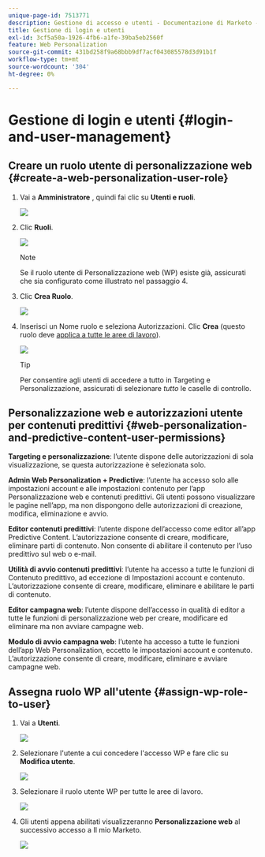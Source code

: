 ```yaml
---
unique-page-id: 7513771
description: Gestione di accesso e utenti - Documentazione di Marketo - Documentazione del prodotto
title: Gestione di login e utenti
exl-id: 3cf5a50a-1926-4fb6-a1fe-39ba5eb2560f
feature: Web Personalization
source-git-commit: 431bd258f9a68bbb9df7acf043085578d3d91b1f
workflow-type: tm+mt
source-wordcount: '304'
ht-degree: 0%

---
```


# Gestione di login e utenti {#login-and-user-management}

## Creare un ruolo utente di personalizzazione web {#create-a-web-personalization-user-role}

1. Vai a **Amministratore** , quindi fai clic su **Utenti e ruoli**.

   ![](assets/image2015-4-28-19-3a50-3a49.png)

1. Clic **Ruoli**.

   ![](assets/image2015-4-28-19-3a57-3a58.png)

   >[!NOTE]
   >
   >Se il ruolo utente di Personalizzazione web (WP) esiste già, assicurati che sia configurato come illustrato nel passaggio 4.

1. Clic **Crea Ruolo**.

   ![](assets/three-1.png)

1. Inserisci un Nome ruolo e seleziona Autorizzazioni. Clic **Crea** (questo ruolo deve [applica a tutte le aree di lavoro](/help/marketo/product-docs/administration/users-and-roles/managing-marketo-users.md)).

   ![](assets/four.png)

   >[!TIP]
   >
   >Per consentire agli utenti di accedere a tutto in Targeting e Personalizzazione, assicurati di selezionare _tutto_ le caselle di controllo.

## Personalizzazione web e autorizzazioni utente per contenuti predittivi {#web-personalization-and-predictive-content-user-permissions}

**Targeting e personalizzazione**: l’utente dispone delle autorizzazioni di sola visualizzazione, se questa autorizzazione è selezionata solo.

**Admin Web Personalization + Predictive**: l’utente ha accesso solo alle impostazioni account e alle impostazioni contenuto per l’app Personalizzazione web e contenuti predittivi. Gli utenti possono visualizzare le pagine nell’app, ma non dispongono delle autorizzazioni di creazione, modifica, eliminazione e avvio.

**Editor contenuti predittivi**: l’utente dispone dell’accesso come editor all’app Predictive Content. L’autorizzazione consente di creare, modificare, eliminare parti di contenuto. Non consente di abilitare il contenuto per l’uso predittivo sul web o e-mail.

**Utilità di avvio contenuti predittivi**: l’utente ha accesso a tutte le funzioni di Contenuto predittivo, ad eccezione di Impostazioni account e contenuto. L’autorizzazione consente di creare, modificare, eliminare e abilitare le parti di contenuto.

**Editor campagna web**: l’utente dispone dell’accesso in qualità di editor a tutte le funzioni di personalizzazione web per creare, modificare ed eliminare ma non avviare campagne web.

**Modulo di avvio campagna web**: l’utente ha accesso a tutte le funzioni dell’app Web Personalization, eccetto le impostazioni account e contenuto. L’autorizzazione consente di creare, modificare, eliminare e avviare campagne web.

## Assegna ruolo WP all&#39;utente {#assign-wp-role-to-user}

1. Vai a **Utenti**.

   ![](assets/image2015-4-29-11-3a31-3a3.png)

1. Selezionare l&#39;utente a cui concedere l&#39;accesso WP e fare clic su **Modifica utente**.

   ![](assets/image2015-4-29-11-3a38-3a46.png)

1. Selezionare il ruolo utente WP per tutte le aree di lavoro.

   ![](assets/seven.png)

1. Gli utenti appena abilitati visualizzeranno **Personalizzazione web** al successivo accesso a Il mio Marketo.

   ![](assets/eight.png)
